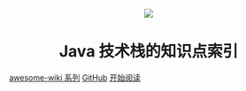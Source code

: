 <p align="center">
    <a href="https://github.com/awesome-wiki/awesome-wiki-java" target="_blank">
        <img src="https://gitee.com/michael_xiang/images/raw/master/uPic/awesome-wiki-java-logo.png" width=""/>
    </a>
</p>

<h1 align="center">Java 技术栈的知识点索引</h1>

[awesome-wiki 系列](https://github.com/awesome-wiki)
[GitHub](https://github.com/awesome-wiki/awesome-wiki-java)
[开始阅读](#)




